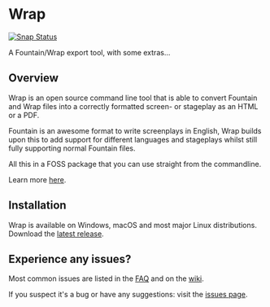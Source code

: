 Wrap
====

[![Snap Status](https://build.snapcraft.io/badge/Wraparound/wrap.svg)](https://build.snapcraft.io/user/Wrapround/wrap)

A Fountain/Wrap export tool, with some extras...

## Overview
Wrap is an open source command line tool that is able to convert Fountain and Wrap files into a correctly formatted
screen- or stageplay as an HTML or a PDF.

Fountain is an awesome format to write screenplays in English, Wrap builds upon this to add support for different
languages and stageplays whilst still fully supporting normal Fountain files.

All this in a FOSS package that you can use straight from the commandline. 

Learn more [here](https://wraparound.github.io/).

## Installation
Wrap is available on Windows, macOS and most major Linux distributions.  
Download the [latest release](https://github.com/Wraparound/wrap/releases/latest).

## Experience any issues?
Most common issues are listed in the [FAQ](https://github.com/Wraparound/wrap/wiki/FAQ)
and on the [wiki](https://github.com/Wraparound/wrap/wiki).

If you suspect it's a bug or have any suggestions: visit the [issues page](https://github.com/Wraparound/wrap/issues).
